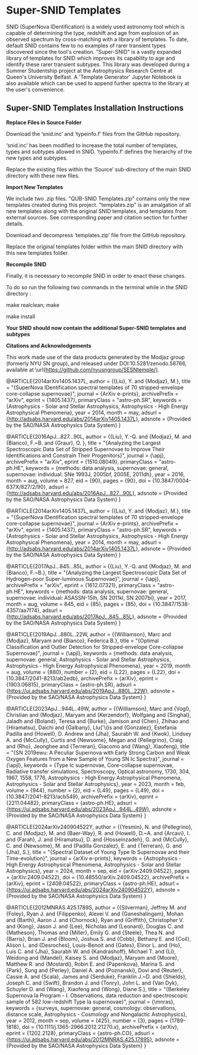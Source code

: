 # **Super-SNID Templates**

SNID (SuperNova IDentification) is a widely used astronomy tool which is capable of determining the type, redshift and age from explosion of an observed spectrum by cross-matching with a library of templates. To date, default SNID contains few to no examples of rarer transient types discovered since the tool's creation. "Super-SNID" is a vastly expanded library of templates for SNID which improves its capability to age and identify these rarer transient subtypes. This library was developed during a Summer Studentship project at the Astrophysics Research Centre at Queen's University Belfast. A 'Template Generator' Jupyter Notebook is also available which can be used to append further spectra to the library at the user's convenience.

## **Super-SNID Templates Installation Instructions**

**Replace Files in Source Folder**

Download the ‘snid.inc’ and ‘typeinfo.f’ files from the GitHub repository.

‘snid.inc’ has been modified to increase the total number of templates, types and subtypes allowed in SNID. ‘typeinfo.f’ defines the hierarchy of the new types and subtypes.

Replace the existing files within the ‘Source’ sub-directory of the main SNID directory with these new files.

**Import New Templates**

We include two .zip files. "QUB-SNID Templates.zip" contains only the new templates created during this project. "templates.zip" is an amalgation of all new templates along with the original SNID templates, and templates from external sources. See corresponding paper and citation section for further details.

Download and decompress ‘templates.zip’ file from the GitHub repository.

Replace the original templates folder within the main SNID directory with this new templates folder.

**Recompile SNID**

Finally, it is necessary to recompile SNID in order to enact these changes.

To do so run the following two commands in the terminal while in the SNID directory :

make realclean; make

make install

**Your SNID should now contain the additional Super-SNID templates and subtypes**

**Citations and Acknowledgements**

This work made use of the data products generated by the Modjaz group (formerly NYU SN group), and 
released under DOI:10.5281/zenodo.58766, 
available at \url{https://github.com/nyusngroup/SESNtemple/}.

@ARTICLE{2014arXiv1405.1437L,
	author = {{Liu}, Y. and {Modjaz}, M.},
 	title = "{SuperNova IDentification spectral templates of 70 stripped-envelope core-collapse supernovae}",
journal = {ArXiv e-prints},
archivePrefix = "arXiv",
 	eprint = {1405.1437},
primaryClass = "astro-ph.SR",
keywords = {Astrophysics - Solar and Stellar Astrophysics, Astrophysics - High Energy Astrophysical Phenomena},
   	year = 2014,
 	month = may,
	adsurl = {http://adsabs.harvard.edu/abs/2014arXiv1405.1437L},
  adsnote = {Provided by the SAO/NASA Astrophysics Data System}
}

@ARTICLE{2016ApJ...827...90L,
author = {{Liu}, Y.-Q. and {Modjaz}, M. and {Bianco}, F.~B. and {Graur}, O.
},
	title = "{Analyzing the Largest Spectroscopic Data Set of Stripped Supernovae to Improve Their Identifications and Constrain Their Progenitors}",
journal = {\apj},
archivePrefix = "arXiv",
eprint = {1510.08049},
primaryClass = "astro-ph.HE",
keywords = {methods: data analysis, supernovae: general, supernovae: individual: SNe 1993J, 2005bf, 2005E, 2011dh},
 	year = 2016,
	month = aug,
volume = 827,
  	eid = {90},
	pages = {90},
  	doi = {10.3847/0004-637X/827/2/90},
adsurl = {http://adsabs.harvard.edu/abs/2016ApJ...827...90L},
adsnote = {Provided by the SAO/NASA Astrophysics Data System}
}

@ARTICLE{2014arXiv1405.1437L,
	author = {{Liu}, Y. and {Modjaz}, M.},
 	title = "{SuperNova IDentification spectral templates of 70 stripped-envelope core-collapse supernovae}",
journal = {ArXiv e-prints},
archivePrefix = "arXiv",
 	eprint = {1405.1437},
primaryClass = "astro-ph.SR",
keywords = {Astrophysics - Solar and Stellar Astrophysics, Astrophysics - High Energy Astrophysical Phenomena},
   	year = 2014,
 	month = may,
	adsurl = {http://adsabs.harvard.edu/abs/2014arXiv1405.1437L},
  adsnote = {Provided by the SAO/NASA Astrophysics Data System}
}

@ARTICLE{2017ApJ...845...85L,
author = {{Liu}, Y.-Q. and {Modjaz}, M. and {Bianco}, F.~B.},
title = "{Analyzing the Largest Spectroscopic Data Set of Hydrogen-poor Super-luminous Supernovae}",
journal = {\apj},
archivePrefix = "arXiv",
eprint = {1612.07321},
primaryClass = "astro-ph.HE",
keywords = {methods: data analysis, supernovae: general, supernovae: individual: ASASSN-15lh, SN 2011kl, SN 2007bi},
year = 2017,
month = aug,
volume = 845,
eid = {85},
pages = {85},
doi = {10.3847/1538-4357/aa7f74},
adsurl = {http://adsabs.harvard.edu/abs/2017ApJ...845...85L},
adsnote = {Provided by the SAO/NASA Astrophysics Data System}
}

@ARTICLE{2019ApJ...880L..22W,
     author = {{Williamson}, Marc and {Modjaz}, Maryam and {Bianco}, Federica B.},
     title = "{Optimal Classification and Outlier Detection for Stripped-envelope Core-collapse Supernovae}",
     journal = {\apjl},
     keywords = {methods: data analysis, supernovae: general, Astrophysics - Solar and Stellar Astrophysics, Astrophysics - High Energy Astrophysical Phenomena},
     year = 2019,
     month = aug,
     volume = {880},
     number = {2},
     eid = {L22},
     pages = {L22},
     doi = {10.3847/2041-8213/ab2edb},
     archivePrefix = {arXiv},
     eprint = {1903.06815},
     primaryClass = {astro-ph.SR},
     adsurl = {https://ui.adsabs.harvard.edu/abs/2019ApJ...880L..22W},
     adsnote = {Provided by the SAO/NASA Astrophysics Data System}
     }

@ARTICLE{2023ApJ...944L..49W,
    author = {{Williamson}, Marc and {Vogl}, Christian and {Modjaz}, Maryam and {Kerzendorf}, Wolfgang and {Singhal}, Jaladh and {Boland}, Teresa and {Burke}, Jamison and {Chen}, Zhihao and {Hiramatsu}, Daichi and {Galbany}, Llu{\'\i}s and {Gonzalez}, Estefania Padilla and {Howell}, D. Andrew and {Jha}, Saurabh W. and {Kwok}, Lindsey A. and {McCully}, Curtis and {Newsome}, Megan and {Pellegrino}, Craig and {Rho}, Jeonghee and {Terreran}, Giacomo and {Wang}, Xiaofeng},
    title = "{SN 2019ewu: A Peculiar Supernova with Early Strong Carbon and Weak Oxygen Features from a New Sample of Young SN Ic Spectra}",
    journal = {\apjl},
    keywords = {Type Ic supernovae, Core-collapse supernovae, Radiative transfer simulations, Spectroscopy, Optical astronomy, 1730, 304, 1967, 1558, 1776, Astrophysics - High Energy Astrophysical Phenomena, Astrophysics - Solar and Stellar Astrophysics},
    year = 2023,
    month = feb,
    volume = {944},
    number = {2},
    eid = {L49},
    pages = {L49},
    doi = {10.3847/2041-8213/acb549},
    archivePrefix = {arXiv},
    eprint = {2211.04482},
    primaryClass = {astro-ph.HE},
    adsurl = {https://ui.adsabs.harvard.edu/abs/2023ApJ...944L..49W},
    adsnote = {Provided by the SAO/NASA Astrophysics Data System}
}

@ARTICLE{2024arXiv240904522Y,
       author = {{Yesmin}, N. and {Pellegrino}, C. and {Modjaz}, M. and {Baer-Way}, R. and {Howell}, D.~A. and {Arcavi}, I. and {Farah}, J. and {Hiramatsu}, D. and {Hosseinzadeh}, G. and {McCully}, C. and {Newsome}, M. and {Padilla Gonzalez}, E. and {Terreran}, G. and {Jha}, S.},
        title = "{Spectral Dataset of Young Type Ib Supernovae and their Time-evolution}",
      journal = {arXiv e-prints},
     keywords = {Astrophysics - High Energy Astrophysical Phenomena, Astrophysics - Solar and Stellar Astrophysics},
         year = 2024,
        month = sep,
          eid = {arXiv:2409.04522},
        pages = {arXiv:2409.04522},
          doi = {10.48550/arXiv.2409.04522},
archivePrefix = {arXiv},
       eprint = {2409.04522},
 primaryClass = {astro-ph.HE},
       adsurl = {https://ui.adsabs.harvard.edu/abs/2024arXiv240904522Y},
      adsnote = {Provided by the SAO/NASA Astrophysics Data System}
}

@ARTICLE{2012MNRAS.425.1789S,
       author = {{Silverman}, Jeffrey M. and {Foley}, Ryan J. and {Filippenko}, Alexei V. and {Ganeshalingam}, Mohan and {Barth}, Aaron J. and {Chornock}, Ryan and {Griffith}, Christopher V. and {Kong}, Jason J. and {Lee}, Nicholas and {Leonard}, Douglas C. and {Matheson}, Thomas and {Miller}, Emily G. and {Steele}, Thea N. and {Barris}, Brian J. and {Bloom}, Joshua S. and {Cobb}, Bethany E. and {Coil}, Alison L. and {Desroches}, Louis-Benoit and {Gates}, Elinor L. and {Ho}, Luis C. and {Jha}, Saurabh W. and {Kandrashoff}, Michael T. and {Li}, Weidong and {Mandel}, Kaisey S. and {Modjaz}, Maryam and {Moore}, Matthew R. and {Mostardi}, Robin E. and {Papenkova}, Marina S. and {Park}, Sung and {Perley}, Daniel A. and {Poznanski}, Dovi and {Reuter}, Cassie A. and {Scala}, James and {Serduke}, Franklin J.~D. and {Shields}, Joseph C. and {Swift}, Brandon J. and {Tonry}, John L. and {Van Dyk}, Schuyler D. and {Wang}, Xiaofeng and {Wong}, Diane S.},
        title = "{Berkeley Supernova Ia Program - I. Observations, data reduction and spectroscopic sample of 582 low-redshift Type Ia supernovae}",
      journal = {\mnras},
     keywords = {surveys, supernovae: general, cosmology: observations, distance scale, Astrophysics - Cosmology and Nongalactic Astrophysics},
         year = 2012,
        month = sep,
       volume = {425},
       number = {3},
        pages = {1789-1818},
          doi = {10.1111/j.1365-2966.2012.21270.x},
archivePrefix = {arXiv},
       eprint = {1202.2128},
 primaryClass = {astro-ph.CO},
       adsurl = {https://ui.adsabs.harvard.edu/abs/2012MNRAS.425.1789S},
      adsnote = {Provided by the SAO/NASA Astrophysics Data System}
}